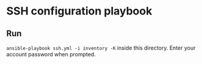 # SSH configuration playbook
## Run
`ansible-playbook ssh.yml -i inventory -K` inside this directory. Enter your account password when prompted. 
